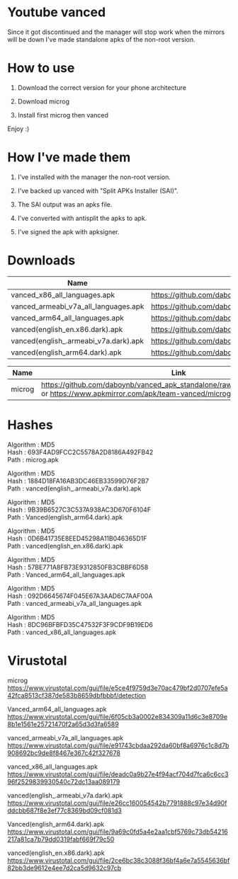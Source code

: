 # Youtube vanced 

Since it got discontinued and the manager will stop work when the mirrors will be down I've made standalone apks of the non-root version.

# How to use

1) Download the correct version for your phone architecture

2) Download microg

3) Install first microg then vanced

Enjoy :)

# How I've made them

1) I've installed with the manager the non-root version.

2) I've backed up vanced with "Split APKs Installer (SAI)".

3) The SAI output was an apks file.

4) I've converted with antisplit the apks to apk.

5) I've signed the apk with apksigner.

# Downloads

| Name                                   | Link                                                                                                                    |
| -------------------------------------- | ----------------------------------------------------------------------------------------------------------------------- |
| vanced_x86_all_languages.apk           | https://github.com/daboynb/vanced_apk_standalone/raw/main/vanced%20all%20languages/vanced_x86_all_languages.apk         |
| vanced_armeabi_v7a_all_languages.apk   | https://github.com/daboynb/vanced_apk_standalone/raw/main/vanced%20all%20languages/vanced_armeabi_v7a_all_languages.apk |
| vanced_arm64_all_languages.apk         | https://github.com/daboynb/vanced_apk_standalone/raw/main/vanced%20all%20languages/Vanced_arm64_all_languages.apk       |
| vanced(english_en.x86.dark).apk        | https://github.com/daboynb/vanced_apk_standalone/raw/main/vanced%20english/vanced(english_en.x86.dark).apk              |
| vanced(english_.armeabi_v7a.dark).apk  | https://github.com/daboynb/vanced_apk_standalone/raw/main/vanced%20english/vanced(english_.armeabi_v7a.dark).apk        |
| vanced(english_arm64.dark).apk         | https://github.com/daboynb/vanced_apk_standalone/raw/main/vanced%20english/Vanced(english_arm64.dark).apk               |


| Name                                   | Link                                                                                                                    |
| -------------------------------------- | ----------------------------------------------------------------------------------------------------------------------- |
| microg                                 | https://github.com/daboynb/vanced_apk_standalone/raw/main/microg/microg.apk or https://www.apkmirror.com/apk/team-vanced/microg-youtube-vanced |   
# Hashes

Algorithm : MD5 </br>
Hash      : 693F4AD9FCC2C5578A2D8186A492FB42 </br>
Path      : microg.apk </br>

Algorithm : MD5 </br>
Hash      : 1884D18FA16AB3DC46EB33599D76F2B7 </br>
Path      : vanced(english_.armeabi_v7a.dark).apk </br>

Algorithm : MD5 </br>
Hash      : 9B39B6527C3C537A938AC3D670F6104F </br>
Path      : Vanced(english_arm64.dark).apk </br>

Algorithm : MD5 </br>
Hash      : 0D6B41735E8EED45298A11B046365D1F </br>
Path      : vanced(english_en.x86.dark).apk </br>

Algorithm : MD5 </br>
Hash      : 57BE771A8FB73E9312850FB3CBBF6D58 </br>
Path      : Vanced_arm64_all_languages.apk </br>

Algorithm : MD5 </br>
Hash      : 092D6645674F045E67A3AAD6C7AAF00A </br>
Path      : vanced_armeabi_v7a_all_languages.apk </br>

Algorithm : MD5 </br>
Hash      : 8DC96BFBFD35C47532F3F9CDF9B19ED6 </br>
Path      : vanced_x86_all_languages.apk </br>

# Virustotal

microg </br> https://www.virustotal.com/gui/file/e5ce4f9759d3e70ac479bf2d0707efe5a42fca8513cf387de583b8659dbfbbbf/detection

Vanced_arm64_all_languages.apk </br> https://www.virustotal.com/gui/file/6f05cb3a0002e834309a11d6c3e8709e8b1e1561e25721470f2a65d3d3fa6589


vanced_armeabi_v7a_all_languages.apk </br> https://www.virustotal.com/gui/file/e91743cbdaa292da60bf8a6976c1c8d7b908692bc9de8f8467e367c42f327678


vanced_x86_all_languages.apk </br> https://www.virustotal.com/gui/file/deadc0a9b27e4f94acf704d7fca6c6cc396f2529839930540c72dc13aa089179

vanced(english_.armeabi_v7a.dark).apk </br> https://www.virustotal.com/gui/file/e26cc160054542b7791888c97e34d90fddcbb687f8e3ef77c8369bd09cf081d3


Vanced(english_arm64.dark).apk </br> https://www.virustotal.com/gui/file/9a69c0fd5a4e2aa1cbf5769c73db54216217a81ca7b79dd0319fabf669f79c50


vanced(english_en.x86.dark).apk </br> https://www.virustotal.com/gui/file/2ce6bc38c3088f36bf4a6e7a5545636bf82bb3de9612e4ee7d2ca5d9632c97cb 

